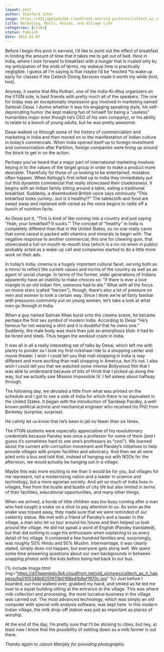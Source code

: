 ```yaml
---
layout: post
author: Stanford Schor
image: https://d31japmlpdv3k4.cloudfront.net/old_pictures/caltech_as_it_happens/6a0105349b8251970b0168e4fb5391970c.jpg
title: Marketing, Malls, Movies, and Village Life 
categories: [clubs]
status: Publish
date: 2012-01-07
---
```


Before I begin this post in earnest, I’d like to point out the effect of breakfast in limiting the amount of time that it takes me to get out of bed. Here in India, where I look forward to breakfast with a hunger that is rivaled only by my anticipation of the ends of terms, my wakeup time is practically negligible. I guess all I’m saying is that maybe I’d be *excited *to wake up early for classes if the Caltech Dining Services made it worth my while (hint, hint).

Anyway, it seems that Rita Kothari, one of the India-Ki-Khoj organizers on the IITGN side, is best friends with pretty much all of the speakers. The one for today was an exceptionally impressive guy involved in marketing named Santosh Desai. I dunno whether it was his engaging speaking style, his self-deprecating humor (he kept making fun of himself for being a “useless” humanities major even though he’s CEO of his own company), or his ability to relate to a bunch of young adults, but he was pretty awesome.

Desai walked us through some of the history of commercialism and marketing in India and then moved on to the manifestation of Indian culture in today’s commercials. When India opened itself up to foreign investment and commercialism after Partition, foreign companies were lining up around the block to get in on the action.

Perhaps you’ve heard that a major part of international marketing involves keying in to the values of the target group in order to make a product more desirable. Thankfully for those of us looking to be entertained, mistakes often happen. When Kellogg’s first rolled up to India they immediately put out this dynamite commercial that really showcased their cluelessness. It begins with an Indian family sitting around a table, eating a traditional breakfast. Suddenly, a disembodied British voice says ominously “This breakfast looks yummy…but is it healthy!?” The tablecloth and food are swept away and replaced with cereal as the voice begins to rattle off a bunch of nutrition facts.

As Desai put it, “This is kind of like coming into a country and just saying ‘Yeah, your breakfast? It sucks.’”
The concept of “healthy” in India is completely different than that in the United States, so no one really cares that some cereal is packed with vitamins and minerals to begin with. The negative response to another commercial, this one for chewing gum, that showcased a full-on mouth-to-mouth kiss (which is a no-no when in public) probably acted as a wake-up call and companies started to do a little more work on their ads.

In today’s India, cinema is a hugely important cultural facet, serving both as a mirror to reflect the current values and norms of the country as well as an agent of social change. In terms of the former, older generations of Indians apparently have an inability to make choices so: “if there is ever a love triangle in an old Indian film, someone had to die.” What with all the focus on movie stars (called “heroes”), though, there’s also a lot of pressure on men and women to look a certain way. Since I think we’re all fairly familiar with pressures commonly put on young women, let’s take a look at what men go through in India.

When a guy named Salman Khan burst onto the cinema scene, he became perhaps the first sex symbol of modern India. According to Desai “He’s famous for not wearing a shirt and it is doubtful that he owns one.” Suddenly, the male body was more than just an amorphous blob: it had to be toned and sleek. Thus began the workout craze in India.

It was all in all a really interesting set of talks by Desai, which left me with plenty to ponder as I took my first rickshaw ride to a shopping center and movie theater. I wish I could tell you that mall shopping in India is way different and more exciting than mall shopping in America, but it’s not. I also wish I could tell you that we watched some intense Bollywood film that I was able to understand because of bits of Hindi that I picked up along the way, but we actually saw Mission Impossible IV. I fell asleep about halfway through.

The following day, we deviated a little from what was printed on the schedule and I got to see a side of India for which there is no equivalent in the United States. It began with the introduction of Sandeep Pandey, a well-known political activist and mechanical engineer who received his PhD from Berkeley (surprise, surprise).

He calmly let us know that he’s been in jail no fewer than six times.

The IITGN students were especially appreciative of his revolutionary credentials because Pandey was once a professor for some of them (and I guess it’s sometimes hard to see one’s professors as “cool”). We learned about the current anti-corruption movement and Pandey’s initiatives to help provide villages with proper facilities and advocacy. And then we all were piled onto a bus and told that, instead of hanging out with NGOs for the afternoon, we would actually be hanging out *in a village*.

Maybe this was more exciting to me than it would be for you, but villages for me represent, not a modernizing nation and a leader in science and technology, but a more agrarian society. And yet so much of India lives in villages, free from the hustle and bustle of city life but also limited in terms of their facilities, educational opportunities, and many other things.

When we arrived, a horde of little children was too busy running after a man who had caught a snake on a stick to pay attention to us. As soon as the snake was tossed away, they made sure that we were reminded of our celebrity status. We met with a friend of Pandey’s and a leader in the village, a man who let us tour around his house and then helped us look around the village. He did not speak a word of English (Pandey translated), but that did nothing to cage his enthusiasm when explaining to us every detail of his village. It contained a few hundred families and, surprisingly, was roughly 50% Hindu and 50% Muslim. Intermarriage, it was clearly stated, simply does not happen, but everyone gets along well. We spent some time answering questions about our own backgrounds in between snapping photos with the kids before being led back to our bus.


{% include image.html img="https://d31japmlpdv3k4.cloudfront.net/old_pictures/caltech_as_it_happens/6a0105349b8251970b0168e4fb6ef1970c.jpg" %}
Just before I boarded, our host walked over, grabbed my hand, and smiled as he led me over to a squat building sitting at the entrance to the village. This was where milk collection and processing, the most lucrative business in the village was carried out. The most advanced technology, which was simply an old computer with special milk analysis software, was kept here. In this modern Indian village, the milk drop-off station was just as important as places of worship.

At the end of the day, I’m pretty sure that I’ll be sticking to cities, but hey, at least now I know that the possibility of settling down as a milk farmer is out there.

 *Thanks again to Jaison Manjaly for providing photographs.*
